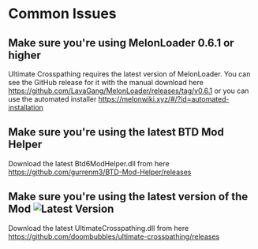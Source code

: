 # Common Issues

## Make sure you're using MelonLoader 0.6.1 or higher

Ultimate Crosspathing requires the latest version of MelonLoader. 
You can see the GitHub release for it with the manual download here https://github.com/LavaGang/MelonLoader/releases/tag/v0.6.1
or you can use the automated installer https://melonwiki.xyz/#/?id=automated-installation

## Make sure you're using the latest BTD Mod Helper

Download the latest Btd6ModHelper.dll from here https://github.com/gurrenm3/BTD-Mod-Helper/releases

## Make sure you're using the latest version of the Mod ![Latest Version](https://img.shields.io/github/v/release/doombubbles/ultimate-crosspathing)

Download the latest UltimateCrosspathing.dll from here https://github.com/doombubbles/ultimate-crosspathing/releases

